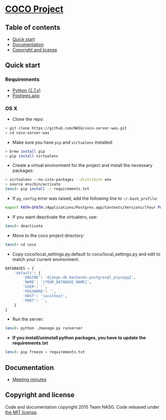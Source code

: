 # [COCO Project](https://github.com/NA5G/coco-server-was)

## Table of contents

* [Quick start](#quick-start)
* [Documentation](#documentation)
* [Copyright and license](#copyright-and-license)

## Quick start

### Requirements
* [Python (2.7.x)](https://www.python.org/downloads/release/python-279/)
* [Postgres.app](http://postgresapp.com/)

### OS X
* Clone the repo:
```bash
> git clone https://github.com/NA5G/coco-server-was.git
> cd coco-server-was
```

* Make sure you have `pip` and `virtualenv` installed:
```bash
> brew install pip
> pip install virtualenv
```

* Create a virtual environment for the project and install the necessary packages:
```bash
> virtualenv --no-site-packages --distribute env
> source env/bin/activate
(env)> pip install -r requirements.txt
```

* If `pg_config` error was raised, add the following line to `~/.bash_profile`:
```bash
export PATH=$PATH:/Applications/Postgres.app/Contents/Versions/[Your Postgres App Version]/bin
```

* If you want deactivate the virtualenv, use:
```bash
(env)> deactivate
```
* Move to the coco project directory:
```bash
(env)> cd coco
```

* Copy coco/local_settings.py.default to coco/local_settings.py and edit to match your current environment.
```python
DATABASES = {
    'default': {
        'ENGINE': 'django.db.backends.postgresql_psycopg2',
        'NAME': '[YOUR_DATABASE_NAME]',
        'USER': '',
        'PASSWORD': '',
        'HOST': 'localhost',
        'PORT': '',
    }
}
```

* Run the server:
```bash
(env)> python ./manage.py runserver
```

* **If you install/uninstall python packages, you have to update the requirements.txt**
```bash
(env)> pip freeze > requirements.txt
```

## Documentation

* [Meeting minutes](https://github.com/NA5G/coco-doc-meeting-minutes)


## Copyright and license

Code and documentation copyright 2015 Team NA5G. Code released under [the MIT license](https://github.com/twbs/bootstrap/blob/master/LICENSE).
